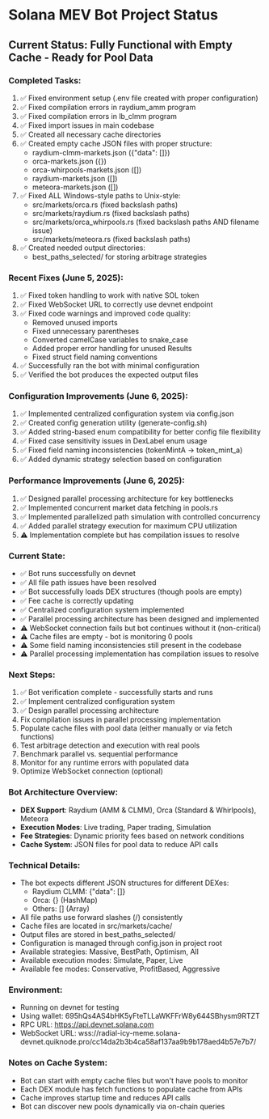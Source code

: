 # Solana MEV Bot Project Status

## Current Status: Fully Functional with Empty Cache - Ready for Pool Data

### Completed Tasks:
1. ✅ Fixed environment setup (.env file created with proper configuration)
2. ✅ Fixed compilation errors in raydium_amm program
3. ✅ Fixed compilation errors in lb_clmm program  
4. ✅ Fixed import issues in main codebase
5. ✅ Created all necessary cache directories
6. ✅ Created empty cache JSON files with proper structure:
   - raydium-clmm-markets.json ({"data": []})
   - orca-markets.json ({})
   - orca-whirpools-markets.json ([])
   - raydium-markets.json ([])
   - meteora-markets.json ([])
7. ✅ Fixed ALL Windows-style paths to Unix-style:
   - src/markets/orca.rs (fixed backslash paths)
   - src/markets/raydium.rs (fixed backslash paths)
   - src/markets/orca_whirpools.rs (fixed backslash paths AND filename issue)
   - src/markets/meteora.rs (fixed backslash paths)
8. ✅ Created needed output directories:
   - best_paths_selected/ for storing arbitrage strategies

### Recent Fixes (June 5, 2025):
1. ✅ Fixed token handling to work with native SOL token
2. ✅ Fixed WebSocket URL to correctly use devnet endpoint
3. ✅ Fixed code warnings and improved code quality:
   - Removed unused imports
   - Fixed unnecessary parentheses
   - Converted camelCase variables to snake_case
   - Added proper error handling for unused Results
   - Fixed struct field naming conventions
4. ✅ Successfully ran the bot with minimal configuration
5. ✅ Verified the bot produces the expected output files

### Configuration Improvements (June 6, 2025):
1. ✅ Implemented centralized configuration system via config.json
2. ✅ Created config generation utility (generate-config.sh)
3. ✅ Added string-based enum compatibility for better config file flexibility
4. ✅ Fixed case sensitivity issues in DexLabel enum usage
5. ✅ Fixed field naming inconsistencies (tokenMintA → token_mint_a)
6. ✅ Added dynamic strategy selection based on configuration

### Performance Improvements (June 6, 2025):
1. ✅ Designed parallel processing architecture for key bottlenecks
2. ✅ Implemented concurrent market data fetching in pools.rs
3. ✅ Implemented parallelized path simulation with controlled concurrency
4. ✅ Added parallel strategy execution for maximum CPU utilization
5. ⚠️ Implementation complete but has compilation issues to resolve

### Current State:
- ✅ Bot runs successfully on devnet
- ✅ All file path issues have been resolved
- ✅ Bot successfully loads DEX structures (though pools are empty)
- ✅ Fee cache is correctly updating
- ✅ Centralized configuration system implemented
- ✅ Parallel processing architecture has been designed and implemented
- ⚠️ WebSocket connection fails but bot continues without it (non-critical)
- ⚠️ Cache files are empty - bot is monitoring 0 pools
- ⚠️ Some field naming inconsistencies still present in the codebase
- ⚠️ Parallel processing implementation has compilation issues to resolve

### Next Steps:
1. ✅ Bot verification complete - successfully starts and runs
2. ✅ Implement centralized configuration system
3. ✅ Design parallel processing architecture
4. Fix compilation issues in parallel processing implementation
5. Populate cache files with pool data (either manually or via fetch functions)
6. Test arbitrage detection and execution with real pools
7. Benchmark parallel vs. sequential performance
8. Monitor for any runtime errors with populated data
9. Optimize WebSocket connection (optional)

### Bot Architecture Overview:
- **DEX Support**: Raydium (AMM & CLMM), Orca (Standard & Whirlpools), Meteora
- **Execution Modes**: Live trading, Paper trading, Simulation
- **Fee Strategies**: Dynamic priority fees based on network conditions
- **Cache System**: JSON files for pool data to reduce API calls

### Technical Details:
- The bot expects different JSON structures for different DEXes:
  - Raydium CLMM: {"data": []}
  - Orca: {} (HashMap)
  - Others: [] (Array)
- All file paths use forward slashes (/) consistently
- Cache files are located in src/markets/cache/
- Output files are stored in best_paths_selected/
- Configuration is managed through config.json in project root
- Available strategies: Massive, BestPath, Optimism, All
- Available execution modes: Simulate, Paper, Live
- Available fee modes: Conservative, ProfitBased, Aggressive

### Environment:
- Running on devnet for testing
- Using wallet: 695hQs4AS4bHK5yFteTLLaWKFFrW8y644SBhysm9RTZT
- RPC URL: https://api.devnet.solana.com
- WebSocket URL: wss://radial-icy-meme.solana-devnet.quiknode.pro/cc14da2b3b4ca58af137aa9b9b178aed4b57e7b7/

### Notes on Cache System:
- Bot can start with empty cache files but won't have pools to monitor
- Each DEX module has fetch functions to populate cache from APIs
- Cache improves startup time and reduces API calls
- Bot can discover new pools dynamically via on-chain queries
